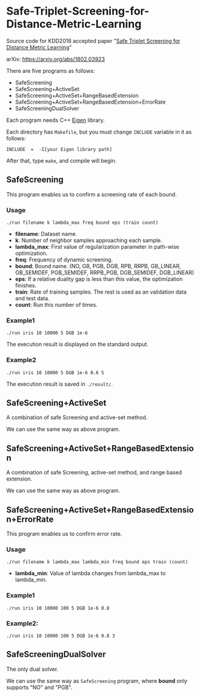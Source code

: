 # Safe-Triplet-Screening-for-Distance-Metric-Learning
Source code for KDD2018 accepted paper "[Safe Triplet Screening for Distance Metric Learning](https://www.kdd.org/kdd2018/accepted-papers/view/safe-triplet-screening-for-distance-metric-learning)"

arXiv: https://arxiv.org/abs/1802.03923

There are five programs as follows:
- SafeScreening
- SafeScreening+ActiveSet
- SafeScreening+ActiveSet+RangeBasedExtension
- SafeScreening+ActiveSet+RangeBasedExtension+ErrorRate
- SafeScreeningDualSolver

Each program needs C++ [Eigen](http://eigen.tuxfamily.org/index.php?title=Main_Page) library. 

Each directory has `Makefile`, but you must change `INCLUDE` variable in it as follows:
```
INCLUDE  =  -I[your Eigen library path]
```
After that, type `make`, and compile will begin. 

## SafeScreening
This program enables us to confirm a screening rate of each bound. 

### Usage
```
./run filename k lambda_max freq bound eps (train count)
```

- **filename**: Dataset name.
- **k**: Number of neighbor samples approaching each sample.
- **lambda_max**: First value of regularization parameter in path-wise optimization.
- **freq**: Frequency of dynamic screening.
- **bound**: Bound name. (NO, GB, PGB, DGB, RPB, RRPB, GB_LINEAR, GB_SEMIDEF, PGB_SEMIDEF, RRPB_PGB, DGB_SEMIDEF, DGB_LINEAR)
- **eps**: If a relative duality gap is less than this value, the optimization finishes.  
- **train**: Rate of training samples. The rest is used as an validation data and test data. 
- **count**: Run this number of times.

### Example1
```
./run iris 10 10000 5 DGB 1e-6
```
The execution result is displayed on the standard output.

### Example2
```
./run iris 10 10000 5 DGB 1e-6 0.6 5
```
The execution result is saved in `./result/`.

## SafeScreening+ActiveSet
A combination of safe Screening and active-set method.

We can use the same way as above program. 

## SafeScreening+ActiveSet+RangeBasedExtension
A combination of safe Screening, active-set method, and range based extension. 

We can use the same way as above program. 

## SafeScreening+ActiveSet+RangeBasedExtension+ErrorRate
This program enables us to confirm error rate. 

### Usage
```
./run filename k lambda_max lambda_min freq bound eps train (count)
```
- **lambda_min**: Value of lambda changes from lambda_max to lambda_min. 

### Example1
```
./run iris 10 10000 100 5 DGB 1e-6 0.8
```

### Example2:
```
./run iris 10 10000 100 5 DGB 1e-6 0.8 3
```

## SafeScreeningDualSolver
The only dual solver. 

We can use the same way as `SafeScreening` program, where **bound** only supports "NO" and "PGB". 
